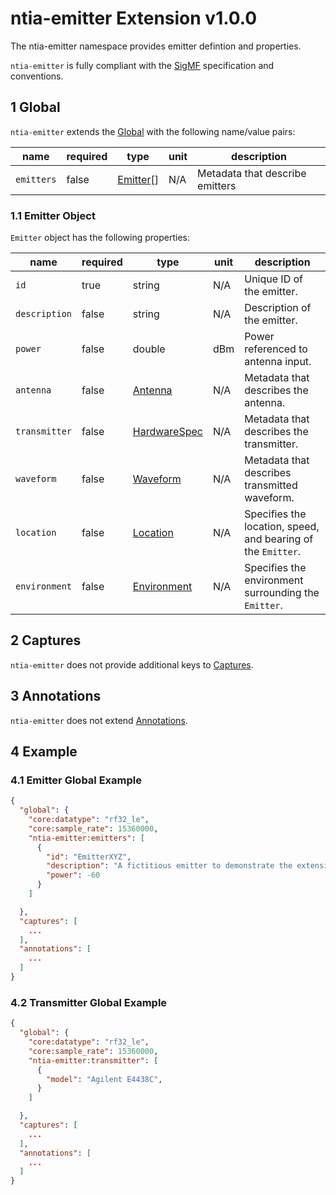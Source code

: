# ntia-emitter Extension v1.0.0

The ntia-emitter namespace provides emitter defintion and properties. 

`ntia-emitter` is fully compliant with the [SigMF](https://github.com/gnuradio/SigMF/blob/master/sigmf-spec.md#namespaces) specification and conventions.

## 1 Global
`ntia-emitter` extends the [Global](https://github.com/gnuradio/SigMF/blob/master/sigmf-spec.md#global-object) with the following name/value pairs:

|name|required|type|unit|description|
|----|--------------|-------|-------|-----------|
`emitters`|false|[Emitter](#11-emitter-object)[]|N/A|Metadata that describe emitters

### 1.1 Emitter Object
`Emitter` object has the following properties:

|name|required|type|unit|description|
|----|--------------|-------|-------|-----------|
|`id`|true|string|N/A|Unique ID of the emitter.|
|`description`|false|string|N/A|Description of the emitter.|
|`power`|false|double|dBm|Power referenced to antenna input.|
|`antenna`|false|[Antenna](ntia-core.sigmf-ext.md#antenna)|N/A|Metadata that describes the antenna.|
|`transmitter`|false|[HardwareSpec](ntia-core.sigmf-ext.md#12hardwarespec-object)|N/A|Metadata that describes the transmitter.|
|`waveform`|false| [Waveform](ntia-waveform.sigmf-ext.md)|N/A|Metadata that describes transmitted waveform.|
|`location`|false|[Location](ntia-location.sigmf-ext.md#16-location-object)|N/A|Specifies the location, speed, and bearing of the `Emitter`.|
|`environment`|false|[Environment](ntia-environment.sigmf-ext.md#11-environment-object)|N/A|Specifies the environment surrounding the `Emitter`.|


## 2 Captures
`ntia-emitter` does not provide additional keys to [Captures](https://github.com/gnuradio/SigMF/blob/master/sigmf-spec.md#captures-array).

## 3 Annotations
`ntia-emitter` does not extend [Annotations](https://github.com/gnuradio/SigMF/blob/master/sigmf-spec.md#annotations-array).


## 4 Example

### 4.1 Emitter Global Example
```json
{
  "global": {
    "core:datatype": "rf32_le",
    "core:sample_rate": 15360000,
    "ntia-emitter:emitters": [
      {
        "id": "EmitterXYZ",
        "description": "A fictitious emitter to demonstrate the extensions format.",
        "power": -60
      }
    ]

  },
  "captures": [
    ...
  ],
  "annotations": [
    ...
  ]
}
```

### 4.2 Transmitter Global Example

```json
{
  "global": {
    "core:datatype": "rf32_le",
    "core:sample_rate": 15360000,
    "ntia-emitter:transmitter": [
      {
        "model": "Agilent E4438C",
      }
    ]

  },
  "captures": [
    ...
  ],
  "annotations": [
    ...
  ]
}
```


